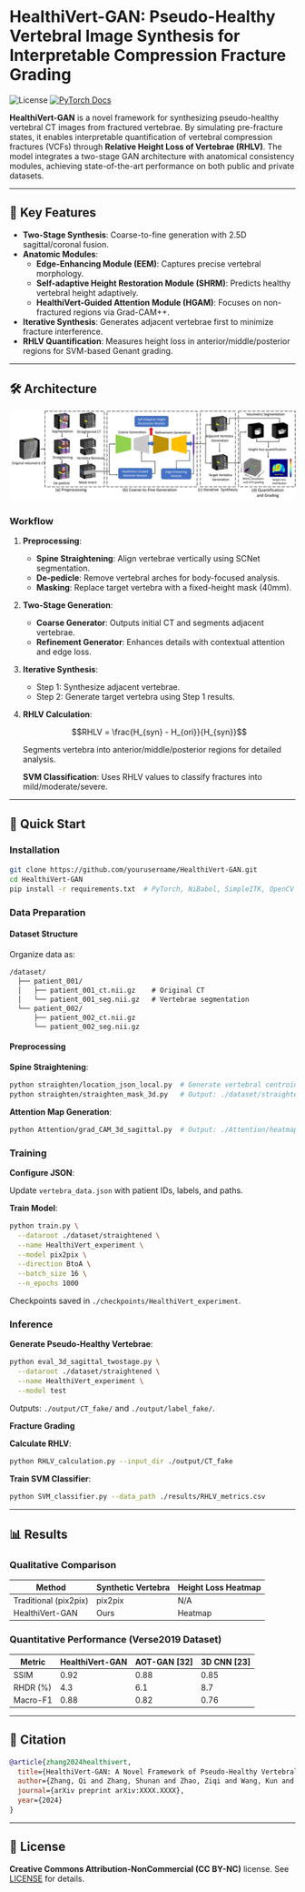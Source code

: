 # HealthiVert-GAN: Pseudo-Healthy Vertebral Image Synthesis for Interpretable Compression Fracture Grading

![License](https://img.shields.io/badge/License-CC%20BY--NC-blue.svg)
[![PyTorch Docs](https://pytorch.org/)](https://pytorch.org/)

**HealthiVert-GAN** is a novel framework for synthesizing pseudo-healthy vertebral CT images from fractured vertebrae. By simulating pre-fracture states, it enables interpretable quantification of vertebral compression fractures (VCFs) through **Relative Height Loss of Vertebrae (RHLV)**. The model integrates a two-stage GAN architecture with anatomical consistency modules, achieving state-of-the-art performance on both public and private datasets.

---

## 🚀 Key Features
- **Two-Stage Synthesis**: Coarse-to-fine generation with 2.5D sagittal/coronal fusion.
- **Anatomic Modules**:
  - **Edge-Enhancing Module (EEM)**: Captures precise vertebral morphology.
  - **Self-adaptive Height Restoration Module (SHRM)**: Predicts healthy vertebral height adaptively.
  - **HealthiVert-Guided Attention Module (HGAM)**: Focuses on non-fractured regions via Grad-CAM++.
- **Iterative Synthesis**: Generates adjacent vertebrae first to minimize fracture interference.
- **RHLV Quantification**: Measures height loss in anterior/middle/posterior regions for SVM-based Genant grading.

---

## 🛠️ Architecture

![Workflow](images/workflow.png)

### Workflow
1. **Preprocessing**: 
   - **Spine Straightening**: Align vertebrae vertically using SCNet segmentation.
   - **De-pedicle**: Remove vertebral arches for body-focused analysis.
   - **Masking**: Replace target vertebra with a fixed-height mask (40mm).
   
2. **Two-Stage Generation**:
   - **Coarse Generator**: Outputs initial CT and segments adjacent vertebrae.
   - **Refinement Generator**: Enhances details with contextual attention and edge loss.

3. **Iterative Synthesis**:
   - Step 1: Synthesize adjacent vertebrae.
   - Step 2: Generate target vertebra using Step 1 results.

4. **RHLV Calculation**:
   ```math
   RHLV = \frac{H_{syn} - H_{ori}}{H_{syn}}
   ```
   Segments vertebra into anterior/middle/posterior regions for detailed analysis.

   **SVM Classification**: Uses RHLV values to classify fractures into mild/moderate/severe.

---

## 🚀 Quick Start

### Installation

```bash
git clone https://github.com/yourusername/HealthiVert-GAN.git
cd HealthiVert-GAN
pip install -r requirements.txt  # PyTorch, NiBabel, SimpleITK, OpenCV
```

### Data Preparation

#### Dataset Structure
Organize data as:

```
/dataset/
  ├── patient_001/
  │   ├── patient_001_ct.nii.gz    # Original CT
  │   └── patient_001_seg.nii.gz   # Vertebrae segmentation
  └── patient_002/
      ├── patient_002_ct.nii.gz
      └── patient_002_seg.nii.gz
```

#### Preprocessing

**Spine Straightening**:

```bash
python straighten/location_json_local.py  # Generate vertebral centroids
python straighten/straighten_mask_3d.py   # Output: ./dataset/straightened/
```

**Attention Map Generation**:

```bash
python Attention/grad_CAM_3d_sagittal.py  # Output: ./Attention/heatmap/
```

### Training

**Configure JSON**:

Update `vertebra_data.json` with patient IDs, labels, and paths.

**Train Model**:

```bash
python train.py \
  --dataroot ./dataset/straightened \
  --name HealthiVert_experiment \
  --model pix2pix \
  --direction BtoA \
  --batch_size 16 \
  --n_epochs 1000
```

Checkpoints saved in `./checkpoints/HealthiVert_experiment`.

### Inference

**Generate Pseudo-Healthy Vertebrae**:

```bash
python eval_3d_sagittal_twostage.py \
  --dataroot ./dataset/straightened \
  --name HealthiVert_experiment \
  --model test
```

Outputs: `./output/CT_fake/` and `./output/label_fake/`.

**Fracture Grading**

**Calculate RHLV**:

```bash
python RHLV_calculation.py --input_dir ./output/CT_fake
```

**Train SVM Classifier**:

```bash
python SVM_classifier.py --data_path ./results/RHLV_metrics.csv
```

---

## 📊 Results

### Qualitative Comparison

| Method              | Synthetic Vertebra | Height Loss Heatmap |
|---------------------|--------------------|---------------------|
| Traditional (pix2pix) | pix2pix            | N/A                 |
| HealthiVert-GAN     | Ours               | Heatmap            |

### Quantitative Performance (Verse2019 Dataset)

| Metric      | HealthiVert-GAN | AOT-GAN [32] | 3D CNN [23] |
|-------------|-----------------|--------------|-------------|
| SSIM        | 0.92            | 0.88         | 0.85        |
| RHDR (%)    | 4.3             | 6.1          | 8.7         |
| Macro-F1    | 0.88            | 0.82         | 0.76        |

---

## 📜 Citation

```bibtex
@article{zhang2024healthivert,
  title={HealthiVert-GAN: A Novel Framework of Pseudo-Healthy Vertebral Image Synthesis for Interpretable Compression Fracture Grading},
  author={Zhang, Qi and Zhang, Shunan and Zhao, Ziqi and Wang, Kun and Xu, Jun and Sun, Jianqi},
  journal={arXiv preprint arXiv:XXXX.XXXX},
  year={2024}
}
```

---

## 📄 License

**Creative Commons Attribution-NonCommercial (CC BY-NC)** license. See [LICENSE](LICENSE) for details.
